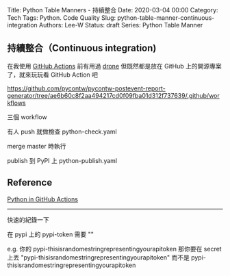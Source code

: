 Title: Python Table Manners - 持續整合
Date: 2020-03-04 00:00
Category: Tech
Tags: Python. Code Quality
Slug: python-table-manner-continuous-integration
Authors: Lee-W
Status: draft
Series: Python Table Manner

## 持續整合（Continuous integration)
在我使用 [GitHub Actions](https://github.com/actions) 前有用過 [drone](https://github.com/drone/drone)
但既然都是放在 GitHub 上的開源專案了，就來玩玩看 GitHub Action 吧


https://github.com/pycontw/pycontw-postevent-report-generator/tree/ae6b60c8f2aa494217cd0f09fba01d312f737639/.github/workflows

三個 workflow

有人 push
就做檢查
python-check.yaml

merge master 時執行


publish 到 PyPI 上
python-publish.yaml



## Reference
[Python in GitHub Actions](https://hynek.me/articles/python-github-actions/)


---
快速的紀錄一下

在 pypi 上的 pypi-token 需要 ""

e.g. 你的 pypi-thisisrandomestringrepresentingyourapitoken
那你要在 secret 上丟 "pypi-thisisrandomestringrepresentingyourapitoken" 而不是 pypi-thisisrandomestringrepresentingyourapitoken
